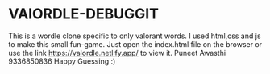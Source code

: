 # VAlORDLE-DEBUGGIT
This is a wordle clone specific to only valorant words. I used html,css and js to make this small fun-game.
Just open the index.html file on the browser or use the link https://valordle.netlify.app/ to view it.
Puneet Awasthi
9336850836
Happy Guessing :)

